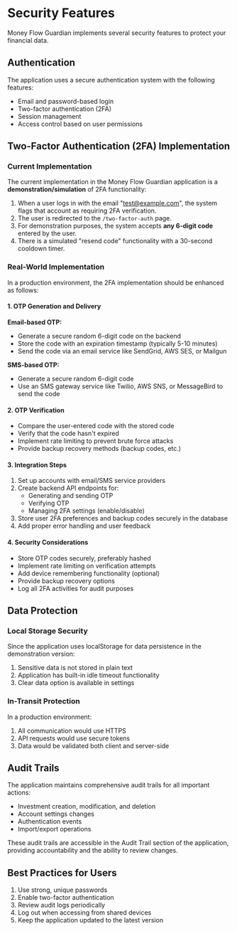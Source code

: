 
# Security Features

Money Flow Guardian implements several security features to protect your financial data.

## Authentication

The application uses a secure authentication system with the following features:

- Email and password-based login
- Two-factor authentication (2FA)
- Session management
- Access control based on user permissions

## Two-Factor Authentication (2FA) Implementation

### Current Implementation

The current implementation in the Money Flow Guardian application is a **demonstration/simulation** of 2FA functionality:

1. When a user logs in with the email "test@example.com", the system flags that account as requiring 2FA verification.
2. The user is redirected to the `/two-factor-auth` page.
3. For demonstration purposes, the system accepts **any 6-digit code** entered by the user.
4. There is a simulated "resend code" functionality with a 30-second cooldown timer.

### Real-World Implementation

In a production environment, the 2FA implementation should be enhanced as follows:

#### 1. OTP Generation and Delivery

**Email-based OTP:**
- Generate a secure random 6-digit code on the backend
- Store the code with an expiration timestamp (typically 5-10 minutes)
- Send the code via an email service like SendGrid, AWS SES, or Mailgun

**SMS-based OTP:**
- Generate a secure random 6-digit code
- Use an SMS gateway service like Twilio, AWS SNS, or MessageBird to send the code

#### 2. OTP Verification

- Compare the user-entered code with the stored code
- Verify that the code hasn't expired
- Implement rate limiting to prevent brute force attacks
- Provide backup recovery methods (backup codes, etc.)

#### 3. Integration Steps

1. Set up accounts with email/SMS service providers
2. Create backend API endpoints for:
   - Generating and sending OTP
   - Verifying OTP
   - Managing 2FA settings (enable/disable)
3. Store user 2FA preferences and backup codes securely in the database
4. Add proper error handling and user feedback

#### 4. Security Considerations

- Store OTP codes securely, preferably hashed
- Implement rate limiting on verification attempts
- Add device remembering functionality (optional)
- Provide backup recovery options
- Log all 2FA activities for audit purposes

## Data Protection

### Local Storage Security

Since the application uses localStorage for data persistence in the demonstration version:

1. Sensitive data is not stored in plain text
2. Application has built-in idle timeout functionality
3. Clear data option is available in settings

### In-Transit Protection

In a production environment:

1. All communication would use HTTPS
2. API requests would use secure tokens
3. Data would be validated both client and server-side

## Audit Trails

The application maintains comprehensive audit trails for all important actions:

- Investment creation, modification, and deletion
- Account settings changes
- Authentication events
- Import/export operations

These audit trails are accessible in the Audit Trail section of the application, providing accountability and the ability to review changes.

## Best Practices for Users

1. Use strong, unique passwords
2. Enable two-factor authentication
3. Review audit logs periodically
4. Log out when accessing from shared devices
5. Keep the application updated to the latest version

